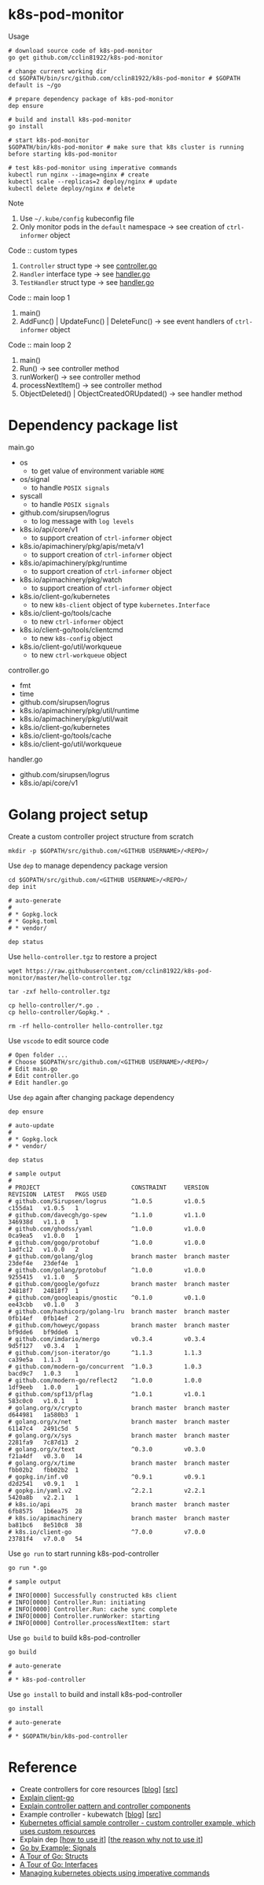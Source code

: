 # k8s-pod-monitor

Usage

```
# download source code of k8s-pod-monitor
go get github.com/cclin81922/k8s-pod-monitor

# change current working dir
cd $GOPATH/bin/src/github.com/cclin81922/k8s-pod-monitor # $GOPATH default is ~/go

# prepare dependency package of k8s-pod-monitor
dep ensure

# build and install k8s-pod-monitor
go install

# start k8s-pod-monitor
$GOPATH/bin/k8s-pod-monitor # make sure that k8s cluster is running before starting k8s-pod-monitor

# test k8s-pod-monitor using imperative commands
kubectl run nginx --image=nginx # create
kubectl scale --replicas=2 deploy/nginx # update
kubectl delete deploy/nginx # delete
```

Note

1. Use `~/.kube/config` kubeconfig file
2. Only monitor pods in the `default` namespace -> see creation of `ctrl-informer` object

Code :: custom types

1. `Controller` struct type -> see [controller.go](controller.go)
2. `Handler` interface type -> see [handler.go](handler.go)
3. `TestHandler` struct type -> see [handler.go](handler.go)

Code :: main loop 1

1. main()
2. AddFunc() | UpdateFunc() | DeleteFunc() -> see event handlers of `ctrl-informer` object

Code :: main loop 2

1. main()
2. Run() -> see controller method
3. runWorker() -> see controller method
4. processNextItem() -> see controller method
5. ObjectDeleted() | ObjectCreatedORUpdated() -> see handler method

# Dependency package list

main.go

* os
  *	 to get value of environment variable `HOME`
* os/signal
  * to handle `POSIX signals`
* syscall
  * to handle `POSIX signals`
* github.com/sirupsen/logrus
  * to log message with `log levels`
* k8s.io/api/core/v1
  * to support creation of `ctrl-informer` object
* k8s.io/apimachinery/pkg/apis/meta/v1
  * to support creation of `ctrl-informer` object
* k8s.io/apimachinery/pkg/runtime
  * to support creation of `ctrl-informer` object
* k8s.io/apimachinery/pkg/watch
  * to support creation of `ctrl-informer` object
* k8s.io/client-go/kubernetes
  * to new `k8s-client` object of type `kubernetes.Interface` 
* k8s.io/client-go/tools/cache
  * to new `ctrl-informer` object
* k8s.io/client-go/tools/clientcmd
  * to new `k8s-config` object
* k8s.io/client-go/util/workqueue
  * to new `ctrl-workqueue` object

controller.go

* fmt
* time
* github.com/sirupsen/logrus
* k8s.io/apimachinery/pkg/util/runtime
* k8s.io/apimachinery/pkg/util/wait
* k8s.io/client-go/kubernetes
* k8s.io/client-go/tools/cache
* k8s.io/client-go/util/workqueue
	
handler.go

* github.com/sirupsen/logrus
* k8s.io/api/core/v1

# Golang project setup

Create a custom controller project structure from scratch

```
mkdir -p $GOPATH/src/github.com/<GITHUB USERNAME>/<REPO>/
```

Use `dep` to manage dependency package version

```
cd $GOPATH/src/github.com/<GITHUB USERNAME>/<REPO>/
dep init

# auto-generate
# 
# * Gopkg.lock
# * Gopkg.toml
# * vendor/

dep status
```

Use `hello-controller.tgz` to restore a project

```
wget https://raw.githubusercontent.com/cclin81922/k8s-pod-monitor/master/hello-controller.tgz

tar -zxf hello-controller.tgz

cp hello-controller/*.go .
cp hello-controller/Gopkg.* .

rm -rf hello-controller hello-controller.tgz
```

Use `vscode` to edit source code

```
# Open folder ...
# Choose $GOPATH/src/github.com/<GITHUB USERNAME>/<REPO>/
# Edit main.go
# Edit controller.go
# Edit handler.go
```

Use `dep` again after changing package dependency

```
dep ensure

# auto-update
# 
# * Gopkg.lock
# * vendor/

dep status

# sample output
#
# PROJECT                          CONSTRAINT     VERSION        REVISION  LATEST   PKGS USED
# github.com/Sirupsen/logrus       ^1.0.5         v1.0.5         c155da1   v1.0.5   1   
# github.com/davecgh/go-spew       ^1.1.0         v1.1.0         346938d   v1.1.0   1   
# github.com/ghodss/yaml           ^1.0.0         v1.0.0         0ca9ea5   v1.0.0   1   
# github.com/gogo/protobuf         ^1.0.0         v1.0.0         1adfc12   v1.0.0   2   
# github.com/golang/glog           branch master  branch master  23def4e   23def4e  1   
# github.com/golang/protobuf       ^1.0.0         v1.0.0         9255415   v1.1.0   5   
# github.com/google/gofuzz         branch master  branch master  24818f7   24818f7  1   
# github.com/googleapis/gnostic    ^0.1.0         v0.1.0         ee43cbb   v0.1.0   3   
# github.com/hashicorp/golang-lru  branch master  branch master  0fb14ef   0fb14ef  2   
# github.com/howeyc/gopass         branch master  branch master  bf9dde6   bf9dde6  1   
# github.com/imdario/mergo         v0.3.4         v0.3.4         9d5f127   v0.3.4   1   
# github.com/json-iterator/go      ^1.1.3         1.1.3          ca39e5a   1.1.3    1   
# github.com/modern-go/concurrent  ^1.0.3         1.0.3          bacd9c7   1.0.3    1   
# github.com/modern-go/reflect2    ^1.0.0         1.0.0          1df9eeb   1.0.0    1   
# github.com/spf13/pflag           ^1.0.1         v1.0.1         583c0c0   v1.0.1   1   
# golang.org/x/crypto              branch master  branch master  d644981   1a580b3  1   
# golang.org/x/net                 branch master  branch master  61147c4   2491c5d  5   
# golang.org/x/sys                 branch master  branch master  2281fa9   7c87d13  2   
# golang.org/x/text                ^0.3.0         v0.3.0         f21a4df   v0.3.0   14  
# golang.org/x/time                branch master  branch master  fbb02b2   fbb02b2  1   
# gopkg.in/inf.v0                  ^0.9.1         v0.9.1         d2d2541   v0.9.1   1   
# gopkg.in/yaml.v2                 ^2.2.1         v2.2.1         5420a8b   v2.2.1   1   
# k8s.io/api                       branch master  branch master  6fb8575   1b6ea75  28  
# k8s.io/apimachinery              branch master  branch master  ba81bc6   8e510c8  38  
# k8s.io/client-go                 ^7.0.0         v7.0.0         23781f4   v7.0.0   54  
```

Use `go run` to start running k8s-pod-controller

```
go run *.go

# sample output
#
# INFO[0000] Successfully constructed k8s client          
# INFO[0000] Controller.Run: initiating                   
# INFO[0000] Controller.Run: cache sync complete          
# INFO[0000] Controller.runWorker: starting               
# INFO[0000] Controller.processNextItem: start       
```

Use `go build` to build k8s-pod-controller

```
go build

# auto-generate
#
# * k8s-pod-controller
```

Use `go install` to build and install k8s-pod-controller

```
go install

# auto-generate
#
# * $GOPATH/bin/k8s-pod-controller
```

# Reference

* Create controllers for core resources [[blog](https://medium.com/@trstringer/create-kubernetes-controllers-for-core-and-custom-resources-62fc35ad64a3)] [[src](https://github.com/trstringer/k8s-controller-core-resource)]
* [Explain client-go](https://www.kubernetes.org.cn/1309.html)
* [Explain controller pattern and controller components](https://engineering.bitnami.com/articles/a-deep-dive-into-kubernetes-controllers.html)
* Example controller - kubewatch [[blog](https://engineering.bitnami.com/articles/kubewatch-an-example-of-kubernetes-custom-controller.html)] [[src](https://github.com/bitnami-labs/kubewatch)]
* [Kubernetes official sample controller - custom controller example, which uses custom resources](https://github.com/kubernetes/sample-controller)
* Explain dep [[how to use it](https://yushuangqi.com/blog/2017/gozui-xin-de-depxiang-jie.html)] [[the reason why not to use it](https://blog.wu-boy.com/2017/03/golang-dependency-management-tool-dep/)]
* [Go by Example: Signals](https://gobyexample.com/signals)
* [A Tour of Go: Structs](https://tour.golang.org/moretypes/2)
* [A Tour of Go: Interfaces](https://tour.golang.org/methods/9)
* [Managing kubernetes objects using imperative commands](https://kubernetes.io/docs/concepts/overview/object-management-kubectl/imperative-command/#how-to-update-objects)
